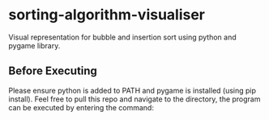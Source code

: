 # sorting-algorithm-visualiser
Visual representation for bubble and insertion sort using python and pygame library.

## Before Executing
Please ensure python is added to PATH and pygame is installed (using pip install). Feel free to pull this repo and navigate to the directory, the program can be executed by entering the command:
``` python sorting_visualiser.py
